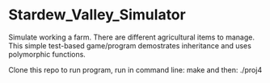 # Stardew_Valley_Simulator
 Simulate working a farm. There are different agricultural items to manage. This simple test-based game/program demostrates inheritance and uses polymorphic functions. 

 Clone this repo
 to run program, run in command line:
    make
 and then:
    ./proj4

